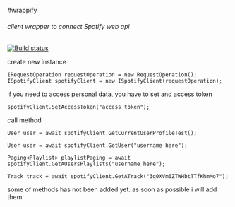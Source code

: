 #wrappify
###### client wrapper to connect Spotify web api

[![Build status](https://ci.appveyor.com/api/projects/status/is9kqbv2ous3aypd/branch/master?svg=true)](https://ci.appveyor.com/project/volkanakinpasa/wrappify/branch/master)

create new instance


    IRequestOperation requestOperation = new RequestOperation();
    ISpotifyClient spotifyClient = new ISpotifyClient(requestOperation);


if you need to access personal data, you have to set and access token

    spotifyClient.SetAccessToken("access_token");

call method

    User user = await spotifyClient.GetCurrentUserProfileTest();
    
    User user = await spotifyClient.GetUser("username here");
    
    Paging<Playlist> playlistPaging = await spotifyClient.GetAUsersPlaylists("username here");
    
    Track track = await spotifyClient.GetATrack("3g0XVm6ZTWHbtTTfKhmMo7");
	
	
some of methods has not been added yet. as soon as possible i will add them